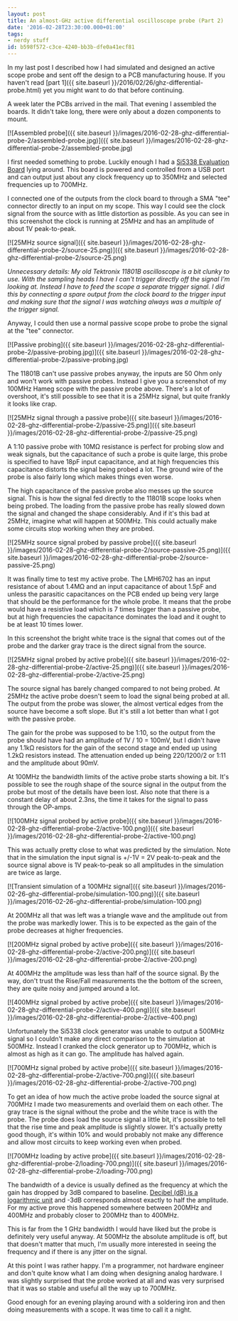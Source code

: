 ```yaml
---
layout: post
title: An almost-GHz active differential oscilloscope probe (Part 2)
date: '2016-02-28T23:30:00.000+01:00'
tags:
- nerdy stuff
id: b598f572-c3ce-4240-bb3b-dfe0a41ecf81
---
```


In my last post I described how I had simulated and designed an active
scope probe and sent off the design to a PCB manufacturing house.  If
you haven't read [part
1]({{ site.baseurl }}/2016/02/26/ghz-differential-probe.html) yet
you might want to do that before continuing.

A week later the PCBs arrived in the mail.  That evening I assembled
the boards.  It didn't take long, there were only about a dozen
components to mount.

[![Assembled probe]({{ site.baseurl }}/images/2016-02-28-ghz-differential-probe-2/assembled-probe.jpg)]({{ site.baseurl }}/images/2016-02-28-ghz-differential-probe-2/assembled-probe.jpg)

I first needed something to probe.  Luckily enough I had a [Si5338
Evaluation
Board](https://www.silabs.com/products/clocksoscillators/clock-generator/Pages/Si5338-EVB.aspx)
lying around.  This board is powered and controlled from a USB port and
can output just about any clock frequency up to 350MHz and selected
frequencies up to 700MHz.

I connected one of the outputs from the clock board to through a SMA
"tee" connector directly to an input on my scope.  This way I could
see the clock signal from the source with as little distortion as
possible.  As you can see in this screenshot the clock is running at
25MHz and has an amplitude of about 1V peak-to-peak.

[![25MHz source signal]({{ site.baseurl }}/images/2016-02-28-ghz-differential-probe-2/source-25.png)]({{ site.baseurl }}/images/2016-02-28-ghz-differential-probe-2/source-25.png)

_Unnecessary details: My old Tektronix 11801B oscilloscope is a bit
clunky to use.  With the sampling heads I have I can't trigger
directly off the signal I'm looking at.  Instead I have to feed the
scope a separate trigger signal.  I did this by connecting a spare
output from the clock board to the trigger input and making sure that
the signal I was watching always was a multiple of the trigger
signal._

Anyway, I could then use a normal passive scope probe to probe the
signal at the "tee" connector.

[![Passive probing]({{ site.baseurl }}/images/2016-02-28-ghz-differential-probe-2/passive-probing.jpg)]({{ site.baseurl }}/images/2016-02-28-ghz-differential-probe-2/passive-probing.jpg)

The 11801B can't use passive probes anyway, the inputs are 50 Ohm only
and won't work with passive probes.  Instead I give you a screenshot
of my 100MHz Hameg scope with the passive probe above.  There's a lot
of overshoot, it's still possible to see that it is a 25MHz signal,
but quite frankly it looks like crap.

[![25MHz signal through a passive probe]({{ site.baseurl }}/images/2016-02-28-ghz-differential-probe-2/passive-25.png)]({{ site.baseurl }}/images/2016-02-28-ghz-differential-probe-2/passive-25.png)

A 1:10 passive probe with 10MΩ resistance is perfect for probing slow
and weak signals, but the capacitance of such a probe is quite large,
this probe is specified to have 18pF input capacitance, and at high
frequencies this capacitance distorts the signal being probed a lot.
The ground wire of the probe is also fairly long which makes things
even worse.

The high capacitance of the passive probe also messes up the source
signal.  This is how the signal fed directly to the 11801B scope looks
when being probed.  The loading from the passive probe has really
slowed down the signal and changed the shape considerably.  And if
it's this bad at 25MHz, imagine what will happen at 500MHz.  This
could actually make some circuits stop working when they are probed.

[![25MHz source signal probed by passive probe]({{ site.baseurl }}/images/2016-02-28-ghz-differential-probe-2/source-passive-25.png)]({{ site.baseurl }}/images/2016-02-28-ghz-differential-probe-2/source-passive-25.png)

It was finally time to test my active probe.  The LMH6702 has an input
resistance of about 1.4MΩ and an input capacitance of about 1.5pF and
unless the parasitic capacitances on the PCB ended up being very large
that should be the performance for the whole probe.  It means that the
probe would have a resistive load which is 7 times bigger than a
passive probe, but at high frequencies the capacitance dominates the
load and it ought to be at least 10 times lower.

In this screenshot the bright white trace is the signal that comes out
of the probe and the darker gray trace is the direct signal from the
source.

[![25MHz signal probed by active probe]({{ site.baseurl }}/images/2016-02-28-ghz-differential-probe-2/active-25.png)]({{ site.baseurl }}/images/2016-02-28-ghz-differential-probe-2/active-25.png)

The source signal has barely changed compared to not being probed.  At
25MHz the active probe doesn't seem to load the signal being probed at
all.  The output from the probe was slower, the almost vertical edges
from the source have become a soft slope.  But it's still a lot better
than what I got with the passive probe.

The gain for the probe was supposed to be 1:10, so the output from the
probe should have had an amplitude of
1V&nbsp;/&nbsp;10&nbsp;=&nbsp;100mV, but I didn't have any 1.1kΩ
resistors for the gain of the second stage and ended up using 1.2kΩ
resistors instead.  The attenuation ended up being 220/1200/2 or 1:11
and the amplitude about 90mV.

At 100MHz the bandwidth limits of the active probe starts showing a
bit.  It's possible to see the rough shape of the source signal in the
output from the probe but most of the details have been lost.  Also
note that there is a constant delay of about 2.3ns, the time it takes
for the signal to pass through the OP-amps.

[![100MHz signal probed by active probe]({{ site.baseurl }}/images/2016-02-28-ghz-differential-probe-2/active-100.png)]({{ site.baseurl }}/images/2016-02-28-ghz-differential-probe-2/active-100.png)

This was actually pretty close to what was predicted by the
simulation.  Note that in the simulation the input signal is
+/-1V&nbsp;=&nbsp;2V peak-to-peak and the source signal above is 1V
peak-to-peak so all amplitudes in the simulation are twice as large.

[![Transient simulation of a 100MHz signal]({{ site.baseurl }}/images/2016-02-26-ghz-differential-probe/simulation-100.png)]({{ site.baseurl }}/images/2016-02-26-ghz-differential-probe/simulation-100.png)

At 200MHz all that was left was a triangle wave and the amplitude out
from the probe was markedly lower.  This is to be expected as the gain
of the probe decreases at higher frequencies.

[![200MHz signal probed by active probe]({{ site.baseurl }}/images/2016-02-28-ghz-differential-probe-2/active-200.png)]({{ site.baseurl }}/images/2016-02-28-ghz-differential-probe-2/active-200.png)

At 400MHz the amplitude was less than half of the source signal.  By
the way, don't trust the Rise/Fall measurements the the bottom of the
screen, they are quite noisy and jumped around a lot.

[![400MHz signal probed by active probe]({{ site.baseurl }}/images/2016-02-28-ghz-differential-probe-2/active-400.png)]({{ site.baseurl }}/images/2016-02-28-ghz-differential-probe-2/active-400.png)

Unfortunately the Si5338 clock generator was unable to output a 500MHz
signal so I couldn't make any direct comparison to the simulation
at 500MHz.  Instead I cranked the clock generator up to 700MHz, which
is almost as high as it can go.  The amplitude has halved again.

[![700MHz signal probed by active probe]({{ site.baseurl }}/images/2016-02-28-ghz-differential-probe-2/active-700.png)]({{ site.baseurl }}/images/2016-02-28-ghz-differential-probe-2/active-700.png)

To get an idea of how much the active probe loaded the source signal
at 700MHz I made two measurements and overlaid them on each other.
The gray trace is the signal without the probe and the white trace is
with the probe.  The probe does load the source signal a little bit,
it's possible to tell that the rise time and peak amplitude is
slightly slower.  It's actually pretty good though, it's within 10%
and would probably not make any difference and allow most circuits to
keep working even when probed.

[![700MHz loading by active probe]({{ site.baseurl }}/images/2016-02-28-ghz-differential-probe-2/loading-700.png)]({{ site.baseurl }}/images/2016-02-28-ghz-differential-probe-2/loading-700.png)

The bandwidth of a device is usually defined as the frequency at which
the gain has dropped by 3dB compared to baseline.  [Decibel (dB) is a
logarithmic unit](https://en.wikipedia.org/wiki/Decibel) and -3dB
corresponds almost exactly to half the amplitude.  For my active prove
this happened somewhere between 200MHz and 400MHz and probably closer
to 200MHz than to 400MHz.

This is far from the 1 GHz bandwidth I would have liked but the probe
is definitely very useful anyway.  At 500MHz the absolute amplitude is
off, but that doesn't matter that much, I'm usually more interested in
seeing the frequency and if there is any jitter on the signal.

At this point I was rather happy.  I'm a programmer, not hardware
engineer and don't quite know what I am doing when designing analog
hardware.  I was slightly surprised that the probe worked at all and
was very surprised that it was so stable and useful all the way up to
700MHz.

Good enough for an evening playing around with a soldering iron and
then doing measurements with a scope.  It was time to call it a night.

